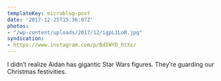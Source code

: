 ```yaml
---
templateKey: microblog-post
date: '2017-12-25T15:36:07Z'
photos:
- "/wp-content/uploads/2017/12/igpL1LoR.jpg"
syndication:
- https://www.instagram.com/p/BdIWYD_htXs/
---
```


I didn’t realize Aidan has gigantic Star Wars figures. They’re guarding our Christmas festivities.

